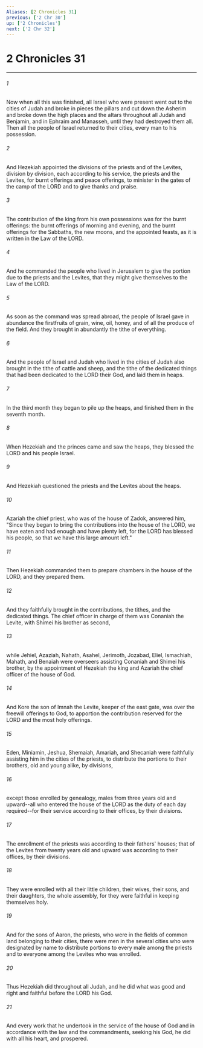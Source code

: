 ```yaml
---
Aliases: [2 Chronicles 31]
previous: ['2 Chr 30']
up: ['2 Chronicles']
next: ['2 Chr 32']
---
```

# 2 Chronicles 31

***

 

###### 1 
Now when all this was finished, all Israel who were present went out to the cities of Judah and broke in pieces the pillars and cut down the Asherim and broke down the high places and the altars throughout all Judah and Benjamin, and in Ephraim and Manasseh, until they had destroyed them all. Then all the people of Israel returned to their cities, every man to his possession.
 
 

###### 2 
And Hezekiah appointed the divisions of the priests and of the Levites, division by division, each according to his service, the priests and the Levites, for burnt offerings and peace offerings, to minister in the gates of the camp of the LORD and to give thanks and praise. 
 

###### 3 
The contribution of the king from his own possessions was for the burnt offerings: the burnt offerings of morning and evening, and the burnt offerings for the Sabbaths, the new moons, and the appointed feasts, as it is written in the Law of the LORD. 
 

###### 4 
And he commanded the people who lived in Jerusalem to give the portion due to the priests and the Levites, that they might give themselves to the Law of the LORD. 
 

###### 5 
As soon as the command was spread abroad, the people of Israel gave in abundance the firstfruits of grain, wine, oil, honey, and of all the produce of the field. And they brought in abundantly the tithe of everything. 
 

###### 6 
And the people of Israel and Judah who lived in the cities of Judah also brought in the tithe of cattle and sheep, and the tithe of the dedicated things that had been dedicated to the LORD their God, and laid them in heaps. 
 

###### 7 
In the third month they began to pile up the heaps, and finished them in the seventh month. 
 

###### 8 
When Hezekiah and the princes came and saw the heaps, they blessed the LORD and his people Israel. 
 

###### 9 
And Hezekiah questioned the priests and the Levites about the heaps. 
 

###### 10 
Azariah the chief priest, who was of the house of Zadok, answered him, "Since they began to bring the contributions into the house of the LORD, we have eaten and had enough and have plenty left, for the LORD has blessed his people, so that we have this large amount left."
 
 

###### 11 
Then Hezekiah commanded them to prepare chambers in the house of the LORD, and they prepared them. 
 

###### 12 
And they faithfully brought in the contributions, the tithes, and the dedicated things. The chief officer in charge of them was Conaniah the Levite, with Shimei his brother as second, 
 

###### 13 
while Jehiel, Azaziah, Nahath, Asahel, Jerimoth, Jozabad, Eliel, Ismachiah, Mahath, and Benaiah were overseers assisting Conaniah and Shimei his brother, by the appointment of Hezekiah the king and Azariah the chief officer of the house of God. 
 

###### 14 
And Kore the son of Imnah the Levite, keeper of the east gate, was over the freewill offerings to God, to apportion the contribution reserved for the LORD and the most holy offerings. 
 

###### 15 
Eden, Miniamin, Jeshua, Shemaiah, Amariah, and Shecaniah were faithfully assisting him in the cities of the priests, to distribute the portions to their brothers, old and young alike, by divisions, 
 

###### 16 
except those enrolled by genealogy, males from three years old and upward--all who entered the house of the LORD as the duty of each day required--for their service according to their offices, by their divisions. 
 

###### 17 
The enrollment of the priests was according to their fathers' houses; that of the Levites from twenty years old and upward was according to their offices, by their divisions. 
 

###### 18 
They were enrolled with all their little children, their wives, their sons, and their daughters, the whole assembly, for they were faithful in keeping themselves holy. 
 

###### 19 
And for the sons of Aaron, the priests, who were in the fields of common land belonging to their cities, there were men in the several cities who were designated by name to distribute portions to every male among the priests and to everyone among the Levites who was enrolled.
 
 

###### 20 
Thus Hezekiah did throughout all Judah, and he did what was good and right and faithful before the LORD his God. 
 

###### 21 
And every work that he undertook in the service of the house of God and in accordance with the law and the commandments, seeking his God, he did with all his heart, and prospered.
 
